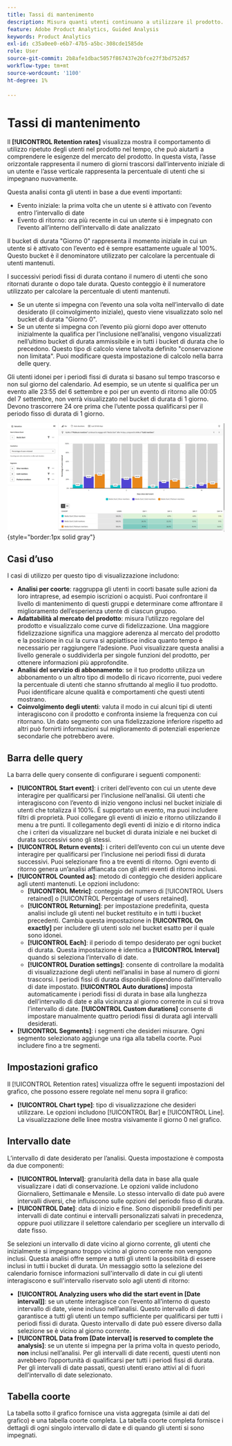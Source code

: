```yaml
---
title: Tassi di mantenimento
description: Misura quanti utenti continuano a utilizzare il prodotto.
feature: Adobe Product Analytics, Guided Analysis
keywords: Product Analytics
exl-id: c35a0ee0-e6b7-47b5-a5bc-308cde1585de
role: User
source-git-commit: 2b8afe1dbac5057f867437e2bfce27f3bd752d57
workflow-type: tm+mt
source-wordcount: '1100'
ht-degree: 1%

---
```


# Tassi di mantenimento

Il **[!UICONTROL Retention rates]** visualizza mostra il comportamento di utilizzo ripetuto degli utenti nel prodotto nel tempo, che può aiutarti a comprendere le esigenze del mercato del prodotto. In questa vista, l’asse orizzontale rappresenta il numero di giorni trascorsi dall’intervento iniziale di un utente e l’asse verticale rappresenta la percentuale di utenti che si impegnano nuovamente.

Questa analisi conta gli utenti in base a due eventi importanti:

* Evento iniziale: la prima volta che un utente si è attivato con l’evento entro l’intervallo di date
* Evento di ritorno: ora più recente in cui un utente si è impegnato con l’evento all’interno dell’intervallo di date analizzato

Il bucket di durata &quot;Giorno 0&quot; rappresenta il momento iniziale in cui un utente si è attivato con l’evento ed è sempre esattamente uguale al 100%. Questo bucket è il denominatore utilizzato per calcolare la percentuale di utenti mantenuti.

I successivi periodi fissi di durata contano il numero di utenti che sono ritornati durante o dopo tale durata. Questo conteggio è il numeratore utilizzato per calcolare la percentuale di utenti mantenuti.

* Se un utente si impegna con l’evento una sola volta nell’intervallo di date desiderato (il coinvolgimento iniziale), questo viene visualizzato solo nel bucket di durata &quot;Giorno 0&quot;.
* Se un utente si impegna con l’evento più giorni dopo aver ottenuto inizialmente la qualifica per l’inclusione nell’analisi, vengono visualizzati nell’ultimo bucket di durata ammissibile e in tutti i bucket di durata che lo precedono. Questo tipo di calcolo viene talvolta definito &quot;conservazione non limitata&quot;. Puoi modificare questa impostazione di calcolo nella barra delle query.

Gli utenti idonei per i periodi fissi di durata si basano sul tempo trascorso e non sul giorno del calendario. Ad esempio, se un utente si qualifica per un evento alle 23:55 del 6 settembre e poi per un evento di ritorno alle 00:05 del 7 settembre, non verrà visualizzato nel bucket di durata di 1 giorno. Devono trascorrere 24 ore prima che l’utente possa qualificarsi per il periodo fisso di durata di 1 giorno.

![Schermata Tassi di mantenimento](../assets/retention-rates.png){style="border:1px solid gray"}

## Casi d’uso

I casi di utilizzo per questo tipo di visualizzazione includono:

* **Analisi per coorte**: raggruppa gli utenti in coorti basate sulle azioni da loro intraprese, ad esempio iscrizioni o acquisti. Puoi confrontare il livello di mantenimento di questi gruppi e determinare come affrontare il miglioramento dell’esperienza utente di ciascun gruppo.
* **Adattabilità al mercato del prodotto**: misura l’utilizzo regolare del prodotto e visualizzalo come curve di fidelizzazione. Una maggiore fidelizzazione significa una maggiore aderenza al mercato del prodotto e la posizione in cui la curva si appiattisce indica quanto tempo è necessario per raggiungere l’adesione. Puoi visualizzare questa analisi a livello generale o suddividerla per singole funzioni del prodotto, per ottenere informazioni più approfondite.
* **Analisi del servizio di abbonamento**: se il tuo prodotto utilizza un abbonamento o un altro tipo di modello di ricavo ricorrente, puoi vedere la percentuale di utenti che stanno sfruttando al meglio il tuo prodotto. Puoi identificare alcune qualità e comportamenti che questi utenti mostrano.
* **Coinvolgimento degli utenti**: valuta il modo in cui alcuni tipi di utenti interagiscono con il prodotto e confronta insieme la frequenza con cui ritornano. Un dato segmento con una fidelizzazione inferiore rispetto ad altri può fornirti informazioni sul miglioramento di potenziali esperienze secondarie che potrebbero avere.

## Barra delle query

La barra delle query consente di configurare i seguenti componenti:

* **[!UICONTROL Start event]**: i criteri dell’evento con cui un utente deve interagire per qualificarsi per l’inclusione nell’analisi. Gli utenti che interagiscono con l’evento di inizio vengono inclusi nel bucket iniziale di utenti che totalizza il 100%. È supportato un evento, ma puoi includere filtri di proprietà. Puoi collegare gli eventi di inizio e ritorno utilizzando il menu a tre punti. Il collegamento degli eventi di inizio e di ritorno indica che i criteri da visualizzare nel bucket di durata iniziale e nei bucket di durata successivi sono gli stessi.
* **[!UICONTROL Return events]**: i criteri dell’evento con cui un utente deve interagire per qualificarsi per l’inclusione nei periodi fissi di durata successivi. Puoi selezionare fino a tre eventi di ritorno. Ogni evento di ritorno genera un’analisi affiancata con gli altri eventi di ritorno inclusi.
* **[!UICONTROL Counted as]**: metodo di conteggio che desideri applicare agli utenti mantenuti. Le opzioni includono:
   * **[!UICONTROL Metric]**: conteggio del numero di [!UICONTROL Users retained] o [!UICONTROL Percentage of users retained].
   * **[!UICONTROL Returning]**: per impostazione predefinita, questa analisi include gli utenti nel bucket restituito e in tutti i bucket precedenti. Cambia questa impostazione in **[!UICONTROL On exactly]** per includere gli utenti solo nel bucket esatto per il quale sono idonei.
   * **[!UICONTROL Each]**: il periodo di tempo desiderato per ogni bucket di durata. Questa impostazione è identica a **[!UICONTROL Interval]** quando si seleziona l’intervallo di date.
   * **[!UICONTROL Duration settings]**: consente di controllare la modalità di visualizzazione degli utenti nell’analisi in base al numero di giorni trascorsi. I periodi fissi di durata disponibili dipendono dall’intervallo di date impostato. **[!UICONTROL Auto durations]** imposta automaticamente i periodi fissi di durata in base alla lunghezza dell’intervallo di date e alla vicinanza al giorno corrente in cui si trova l’intervallo di date. **[!UICONTROL Custom durations]** consente di impostare manualmente quattro periodi fissi di durata agli intervalli desiderati.
* **[!UICONTROL Segments]**: i segmenti che desideri misurare. Ogni segmento selezionato aggiunge una riga alla tabella coorte. Puoi includere fino a tre segmenti.

## Impostazioni grafico

Il [!UICONTROL Retention rates] visualizza offre le seguenti impostazioni del grafico, che possono essere regolate nel menu sopra il grafico:

* **[!UICONTROL Chart type]**: tipo di visualizzazione che desideri utilizzare. Le opzioni includono [!UICONTROL Bar] e [!UICONTROL Line]. La visualizzazione delle linee mostra visivamente il giorno 0 nel grafico.

## Intervallo date

L’intervallo di date desiderato per l’analisi. Questa impostazione è composta da due componenti:

* **[!UICONTROL Interval]**: granularità della data in base alla quale visualizzare i dati di conservazione. Le opzioni valide includono Giornaliero, Settimanale e Mensile. Lo stesso intervallo di date può avere intervalli diversi, che influiscono sulle opzioni del periodo fisso di durata.
* **[!UICONTROL Date]**: data di inizio e fine. Sono disponibili predefiniti per intervalli di date continui e intervalli personalizzati salvati in precedenza, oppure puoi utilizzare il selettore calendario per scegliere un intervallo di date fisso.

Se selezioni un intervallo di date vicino al giorno corrente, gli utenti che inizialmente si impegnano troppo vicino al giorno corrente non vengono inclusi. Questa analisi offre sempre a tutti gli utenti la possibilità di essere inclusi in tutti i bucket di durata. Un messaggio sotto la selezione del calendario fornisce informazioni sull&#39;intervallo di date in cui gli utenti interagiscono e sull&#39;intervallo riservato solo agli utenti di ritorno:

* **[!UICONTROL Analyzing users who did the start event in [Date interval]]**: se un utente interagisce con l’evento all’interno di questo intervallo di date, viene incluso nell’analisi. Questo intervallo di date garantisce a tutti gli utenti un tempo sufficiente per qualificarsi per tutti i periodi fissi di durata. Questo intervallo di date può essere diverso dalla selezione se è vicino al giorno corrente.
* **[!UICONTROL Data from [Date interval] is reserved to complete the analysis]**: se un utente si impegna per la prima volta in questo periodo, **non** inclusi nell’analisi. Per gli intervalli di date recenti, questi utenti non avrebbero l’opportunità di qualificarsi per tutti i periodi fissi di durata. Per gli intervalli di date passati, questi utenti erano attivi al di fuori dell’intervallo di date selezionato.

## Tabella coorte

La tabella sotto il grafico fornisce una vista aggregata (simile ai dati del grafico) e una tabella coorte completa. La tabella coorte completa fornisce i dettagli di ogni singolo intervallo di date e di quando gli utenti si sono impegnati.
